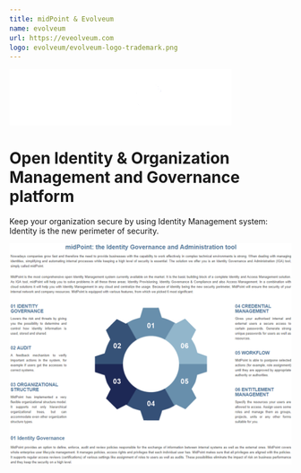 ```yaml
---
title: midPoint & Evolveum
name: evolveum
url: https://eveolveum.com
logo: evolveum/evolveum-logo-trademark.png
---
```

![MidPoint Identity and Access Management](evolveum/midPoint.png)

# Open Identity & Organization Management and Governance platform
Keep your organization secure by using Identity Management system: Identity is the new perimeter of security.

![](evolveum/midPointSummary.png)